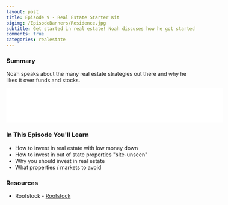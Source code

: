 ```yaml
---
layout: post
title: Episode 9 - Real Estate Starter Kit
bigimg: /EpisodeBanners/Residence.jpg
subtitle: Get started in real estate! Noah discuses how he got started in real estate and different strategies to use whether you have loads of cash or only a few dollars.
comments: true
categories: realestate
---
```

### Summary

Noah speaks about the many real estate strategies out there and why he likes it over funds and stocks. 

<iframe style="border: none" src="//html5-player.libsyn.com/embed/episode/id/5355226/height/90/width/576/theme/custom/autonext/no/thumbnail/yes/autoplay/no/preload/no/no_addthis/no/direction/backward/render-playlist/no/custom-color/87A93A/" height="90" width="576" scrolling="no"  allowfullscreen webkitallowfullscreen mozallowfullscreen oallowfullscreen msallowfullscreen></iframe>


### In This Episode You'll Learn

* How to invest in real estate with low money down
* How to invest in out of state properties "site-unseen"
* Why you should invest in real estate 
* What properties / markets to avoid

### Resources

* Roofstock - [Roofstock](https://www.roofstock.com/)

<br><br>